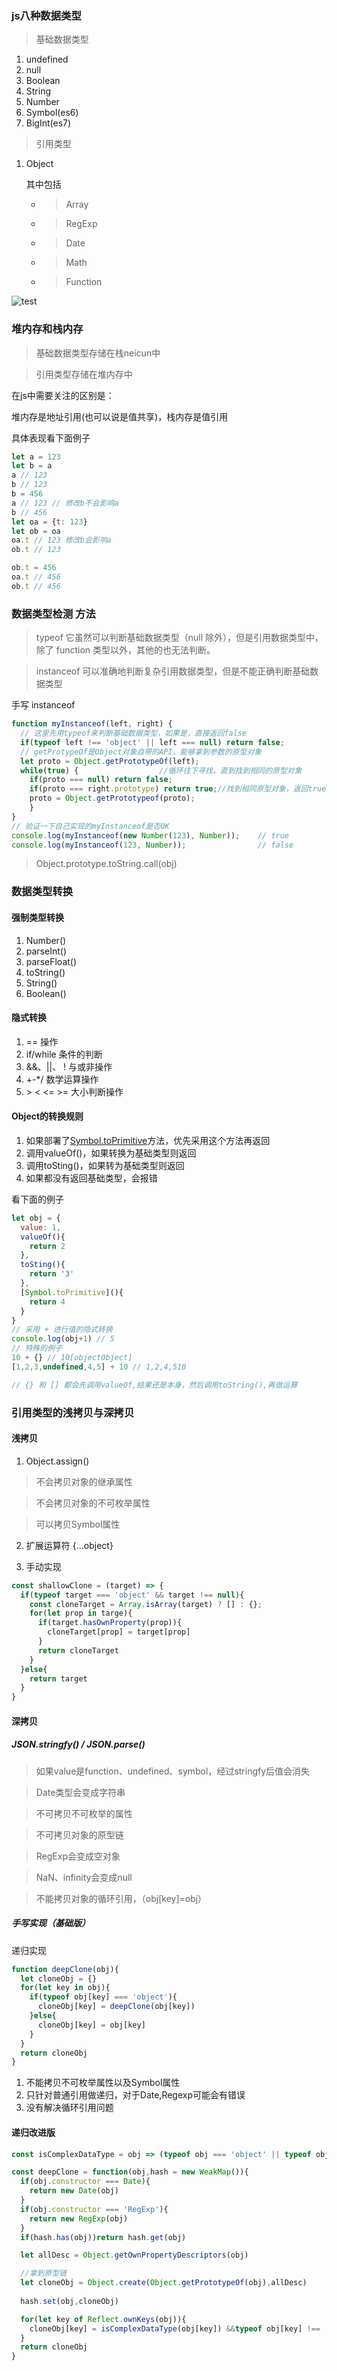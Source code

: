 ### js八种数据类型
> 基础数据类型
1. undefined
2. null
3. Boolean
4. String
5. Number
6. Symbol(es6)
7. BigInt(es7)

> 引用类型
1. Object
   
   其中包括

   * >Array
   * >RegExp
   * > Date
   * > Math
   * >Function

![test](./image/type.png)

### 堆内存和栈内存
> 基础数据类型存储在栈neicun中

> 引用类型存储在堆内存中

在js中需要关注的区别是：

堆内存是地址引用(也可以说是值共享)，栈内存是值引用

具体表现看下面例子
```js
let a = 123
let b = a
a // 123
b // 123
b = 456
a // 123 // 修改b不会影响a
b // 456 
let oa = {t: 123}
let ob = oa
oa.t // 123 修改b会影响a
ob.t // 123

ob.t = 456
oa.t // 456
ob.t // 456
```

### 数据类型检测 方法 

> typeof  它虽然可以判断基础数据类型（null 除外），但是引用数据类型中，除了 function 类型以外，其他的也无法判断。

> instanceof  可以准确地判断复杂引用数据类型，但是不能正确判断基础数据类型

手写 instanceof 

```js
function myInstanceof(left, right) {
  // 这里先用typeof来判断基础数据类型，如果是，直接返回false
  if(typeof left !== 'object' || left === null) return false;
  // getProtypeOf是Object对象自带的API，能够拿到参数的原型对象
  let proto = Object.getPrototypeOf(left);
  while(true) {                  //循环往下寻找，直到找到相同的原型对象
    if(proto === null) return false;
    if(proto === right.prototype) return true;//找到相同原型对象，返回true
    proto = Object.getPrototypeof(proto);
    }
}
// 验证一下自己实现的myInstanceof是否OK
console.log(myInstanceof(new Number(123), Number));    // true
console.log(myInstanceof(123, Number));                // false
```

> Object.prototype.toString.call(obj)

### 数据类型转换

#### 强制类型转换
1. Number()
2. parseInt()
3. parseFloat()
4. toString()
5. String()
6. Boolean()

#### 隐式转换
1. == 操作
2. if/while 条件的判断
3. &&、||、 ! 与或非操作
4. +-*/ 数学运算操作
5. \> < <= >=  大小判断操作

#### Object的转换规则

1. 如果部署了[Symbol.toPrimitive]()方法，优先采用这个方法再返回
2. 调用valueOf()，如果转换为基础类型则返回
3. 调用toSting()，如果转为基础类型则返回
4. 如果都没有返回基础类型，会报错

看下面的例子
```js
let obj = {
  value: 1,
  valueOf(){
    return 2
  },
  toSting(){
    return '3'
  },
  [Symbol.toPrimitive](){
    return 4
  }
}
// 采用 + 进行值的隐式转换
console.log(obj+1) // 5
// 特殊的例子
10 + {} // 10[objectObject]
[1,2,3,undefined,4,5] + 10 // 1,2,4,510

// {} 和 [] 都会先调用valueOf,结果还是本身，然后调用toString(),再做运算
```

### 引用类型的浅拷贝与深拷贝

#### 浅拷贝
1. Object.assign()
> 不会拷贝对象的继承属性

> 不会拷贝对象的不可枚举属性

> 可以拷贝Symbol属性

2. 扩展运算符 {...object}
   
3. 手动实现
```js
const shallowClone = (target) => {
  if(typeof target === 'object' && target !== null){
    const cloneTarget = Array.isArray(target) ? [] : {};
    for(let prop in targe){
      if(target.hasOwnProperty(prop)){
        cloneTarget[prop] = target[prop]
      }
      return cloneTarget
    }
  }else{
    return target
  }
}
```

#### 深拷贝
##### JSON.stringfy() / JSON.parse()

> 如果value是function、undefined、symbol，经过stringfy后值会消失

> Date类型会变成字符串

> 不可拷贝不可枚举的属性

> 不可拷贝对象的原型链

> RegExp会变成空对象

> NaN、infinity会变成null

> 不能拷贝对象的循环引用，（obj[key]=obj）

##### 手写实现（基础版）

递归实现

```js
function deepClone(obj){
  let cloneObj = {}
  for(let key in obj){
    if(typeof obj[key] === 'object'){
      cloneObj[key] = deepClone(obj[key])
    }else{
      cloneObj[key] = obj[key]
    }
  }
  return cloneObj
}
```

1. 不能拷贝不可枚举属性以及Symbol属性
2. 只针对普通引用做递归，对于Date,Regexp可能会有错误
3. 没有解决循环引用问题

#### 递归改进版

```js
const isComplexDataType = obj => (typeof obj === 'object' || typeof obj === 'function') && (obj != null)

const deepClone = function(obj,hash = new WeakMap()){
  if(obj.constructor === Date){
    return new Date(obj)
  }
  if(obj.constructor === 'RegExp'){
    return new RegExp(obj)
  }
  if(hash.has(obj))return hash.get(obj)

  let allDesc = Object.getOwnPropertyDescriptors(obj)

  //拿到原型链
  let cloneObj = Object.create(Object.getPrototypeOf(obj),allDesc)
  
  hash.set(obj,cloneObj)

  for(let key of Reflect.ownKeys(obj)){
    cloneObj[key] = isComplexDataType(obj[key]) &&typeof obj[key] !== 'function' ? deepClone(obj[key],hash) : obj[key]
  }
  return cloneObj
}
```





